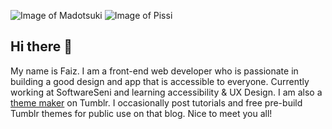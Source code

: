 ![Image of Madotsuki](https://static.tumblr.com/5ojoydj/0T5qs81r7/1505702375_effects_umbrella_side.gif) ![Image of Pissi](https://static.tumblr.com/5ojoydj/4DLqs893r/yume-pissipissini.png) 


## Hi there 👋

My name is Faiz. I am a front-end web developer who is passionate in building a good design and app that is accessible to everyone. Currently working at SoftwareSeni and learning accessibility & UX Design. I am also a [theme maker](https://fukuo.tumblr.com/) on Tumblr. I occasionally post tutorials and free pre-build Tumblr themes for public use on that blog. Nice to meet you all!

<!--
**fukou/fukou** is a ✨ _special_ ✨ repository because its `README.md` (this file) appears on your GitHub profile.

Here are some ideas to get you started:

- 🔭 I’m currently working on ...
- 🌱 I’m currently learning ...
- 👯 I’m looking to collaborate on ...
- 🤔 I’m looking for help with ...
- 💬 Ask me about ...
- 📫 How to reach me: ...
- 😄 Pronouns: ...
- ⚡ Fun fact: ...
-->
